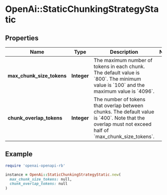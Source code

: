# OpenAi::StaticChunkingStrategyStatic

## Properties

| Name | Type | Description | Notes |
| ---- | ---- | ----------- | ----- |
| **max_chunk_size_tokens** | **Integer** | The maximum number of tokens in each chunk. The default value is &#x60;800&#x60;. The minimum value is &#x60;100&#x60; and the maximum value is &#x60;4096&#x60;. |  |
| **chunk_overlap_tokens** | **Integer** | The number of tokens that overlap between chunks. The default value is &#x60;400&#x60;.  Note that the overlap must not exceed half of &#x60;max_chunk_size_tokens&#x60;.  |  |

## Example

```ruby
require 'openai-openapi-rb'

instance = OpenAi::StaticChunkingStrategyStatic.new(
  max_chunk_size_tokens: null,
  chunk_overlap_tokens: null
)
```

